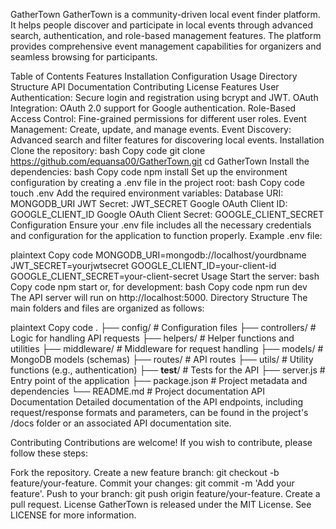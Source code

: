 GatherTown
GatherTown is a community-driven local event finder platform. It helps people discover and participate in local events through advanced search, authentication, and role-based management features. The platform provides comprehensive event management capabilities for organizers and seamless browsing for participants.

Table of Contents
Features
Installation
Configuration
Usage
Directory Structure
API Documentation
Contributing
License
Features
User Authentication: Secure login and registration using bcrypt and JWT.
OAuth Integration: OAuth 2.0 support for Google authentication.
Role-Based Access Control: Fine-grained permissions for different user roles.
Event Management: Create, update, and manage events.
Event Discovery: Advanced search and filter features for discovering local events.
Installation
Clone the repository:
bash
Copy code
git clone https://github.com/equansa00/GatherTown.git
cd GatherTown
Install the dependencies:
bash
Copy code
npm install
Set up the environment configuration by creating a .env file in the project root:
bash
Copy code
touch .env
Add the required environment variables:
Database URI: MONGODB_URI
JWT Secret: JWT_SECRET
Google OAuth Client ID: GOOGLE_CLIENT_ID
Google OAuth Client Secret: GOOGLE_CLIENT_SECRET
Configuration
Ensure your .env file includes all the necessary credentials and configuration for the application to function properly. Example .env file:

plaintext
Copy code
MONGODB_URI=mongodb://localhost/yourdbname
JWT_SECRET=yourjwtsecret
GOOGLE_CLIENT_ID=your-client-id
GOOGLE_CLIENT_SECRET=your-client-secret
Usage
Start the server:
bash
Copy code
npm start
or, for development:
bash
Copy code
npm run dev
The API server will run on http://localhost:5000.
Directory Structure
The main folders and files are organized as follows:

plaintext
Copy code
.
├── config/               # Configuration files
├── controllers/          # Logic for handling API requests
├── helpers/              # Helper functions and utilities
├── middleware/           # Middleware for request handling
├── models/               # MongoDB models (schemas)
├── routes/               # API routes
├── utils/                # Utility functions (e.g., authentication)
├── __test__/             # Tests for the API
├── server.js             # Entry point of the application
├── package.json          # Project metadata and dependencies
└── README.md             # Project documentation
API Documentation
Detailed documentation of the API endpoints, including request/response formats and parameters, can be found in the project's /docs folder or an associated API documentation site.

Contributing
Contributions are welcome! If you wish to contribute, please follow these steps:

Fork the repository.
Create a new feature branch: git checkout -b feature/your-feature.
Commit your changes: git commit -m 'Add your feature'.
Push to your branch: git push origin feature/your-feature.
Create a pull request.
License
GatherTown is released under the MIT License. See LICENSE for more information.
